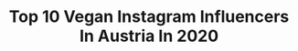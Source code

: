 ---
title: Top 10 Vegan Instagram Influencers In Austria In 2020
description: >-
  Find top vegan Instagram influencers in Austria in 2020. Most popular hashtags: #vegan #plantbased #fr #veganrecipes.
platform: Instagram
profiles:
  - username: "rebeccachelbea"
    fullname: >-
      ⋒ Conscious Content Creator ⋒
    location: "Austria"
    followers: 25972
    engagement: 1077
    commentsToLikes: 0.037364
    id: ck6tu7briepxl0j719z690fyo
    verified: false
    hashtags: "#balidaily, #coronavirus, #nachhaltigleben, #vanlifers"
  - username: "frankly.alina"
    fullname: >-
      » Alina | VEGAN & LIFESTYLE«
    location: "Austria"
    followers: 41819
    engagement: 813
    commentsToLikes: 0.013369
    id: ck5q2j33rg9ok0i11diwm1bmv
    verified: false
    hashtags: "#saturdaze, #hoferat, #summermood, #veganesnacks"
  - username: "julesvogel"
    fullname: >-
      Julia Vogel
    location: "Austria"
    followers: 78228
    engagement: 291
    commentsToLikes: 0.016955
    id: ck5q2w4a9i2rq0i11fhcxojfu
    verified: false
    hashtags: "#capetownbeach, #armbalances, #upperbodyworkout, #glutenfrei"
  - username: "alina_lami"
    fullname: >-
      Alina L
    location: "Austria"
    followers: 25564
    engagement: 159
    commentsToLikes: 0.031004
    id: ck5q8ed5f5r7e0i119v9vrfif
    verified: false
    hashtags: "#camelphat, #goodlife, #atombodyhomeworkout, #passthesoap"
  - username: "katharina_fitglam"
    fullname: >-
      Katharina Stütz
    location: "Austria"
    followers: 10901
    engagement: 677
    commentsToLikes: 0.045177
    id: ck5cksz42xjx80i11aepzv4ti
    verified: false
    hashtags: "#thegrindneverstops, #progresspics, #summerbodyinprogress, #summerbody"
  - username: "vanillaholica"
    fullname: >-
      WIEN | VEGAN | NACHHALTIG
    location: "Austria"
    followers: 23149
    engagement: 444
    commentsToLikes: 0.059665
    id: ck5ckt0pdxk090i11c2tkgp6i
    verified: false
    hashtags: "#vanillaholicasrezepte, #spr, #dankbarf, #stayandplay"
  - username: "martinsmahel"
    fullname: >-
      Martin Šmahel
    location: "Austria"
    followers: 37591
    engagement: 189
    commentsToLikes: 0.036747
    id: ck0w5kf9l42u10i19ht8nudf4
    verified: false
    hashtags: "#endlessslove, #nutritious, #safety, #nofilter"
  - username: "beets.and.treats"
    fullname: >-
      Julia | Gesunde Rezepte
    location: "Austria"
    followers: 3481
    engagement: 1440
    commentsToLikes: 0.341829
    id: ck13b3uhqtjd70i19mjq4hi59
    verified: false
    hashtags: "#fitnessessen, #itsfridayyyay, #kalorienarmerezepte, #fitfamdeutschland"
  - username: "cutecumber.isi"
    fullname: >-
      Isabella Kiss | Cutecumber
    location: "Austria"
    followers: 22675
    engagement: 532
    commentsToLikes: 0.014407
    id: ck15q7r2m1ht80i19pw8un607
    verified: false
    hashtags: "#veganlifestyle, #cutecumber, #bestofvegan, #veganliving"
  - username: "mat_____k"
    fullname: >-
      mät
    location: "Austria"
    followers: 5576
    engagement: 450
    commentsToLikes: 0.021609
    id: ck5hk2ib5hoa80i11jb4r8mzd
    verified: false
    hashtags: ""
---
